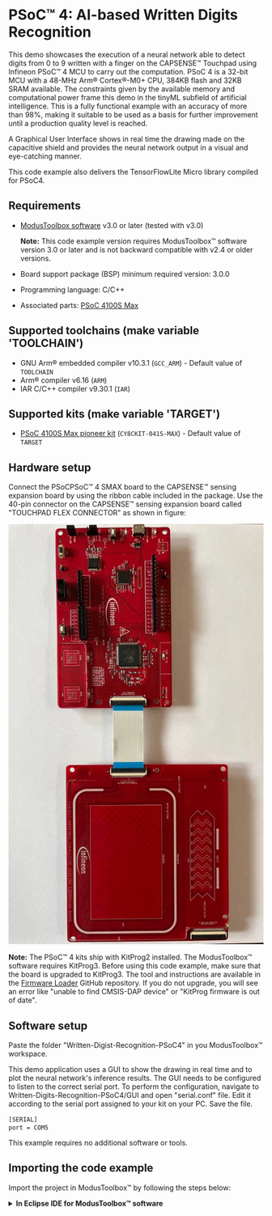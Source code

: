 # PSoC&trade; 4: AI-based Written Digits Recognition

This demo showcases the execution of a neural network able to detect digits from 0 to 9 written with a finger on the CAPSENSE™ Touchpad using Infineon PSoC™ 4 MCU to carry out the computation. PSoC 4 is a 32-bit MCU with a 48-MHz Arm® Cortex®-M0+ CPU, 384KB flash and 32KB SRAM available. The constraints given by the available memory and computational power frame this demo in the tinyML subfield of artificial intelligence. This is a fully functional example with an accuracy of more than 98%, making it suitable to be used as a basis for further improvement until a production quality level is reached.

A Graphical User Interface shows in real time the drawing made on the capacitive shield and provides the neural network output in a visual and eye-catching manner.

This code example also delivers the TensorFlowLite Micro library compiled for PSoC4.


## Requirements

- [ModusToolbox software](https://www.infineon.com/modustoolbox) v3.0 or later (tested with v3.0)

  **Note:** This code example version requires ModusToolbox&trade; software version 3.0 or later and is not backward compatible with v2.4 or older versions.

- Board support package (BSP) minimum required version: 3.0.0
- Programming language: C/C++
- Associated parts: [PSoC 4100S Max](https://www.infineon.com/cms/en/product/microcontroller/32-bit-psoc-arm-cortex-microcontroller/psoc-4-32-bit-arm-cortex-m0-mcu/)

## Supported toolchains (make variable 'TOOLCHAIN')

- GNU Arm&reg; embedded compiler v10.3.1 (`GCC_ARM`) - Default value of `TOOLCHAIN`
- Arm&reg; compiler v6.16 (`ARM`)
- IAR C/C++ compiler v9.30.1 (`IAR`)

## Supported kits (make variable 'TARGET')

- [PSoC 4100S Max pioneer kit](https://www.infineon.com/CY8CKIT-041S-MAX) (`CY8CKIT-041S-MAX`) - Default value of `TARGET`


## Hardware setup

Connect the PSoCPSoC&trade; 4 SMAX board to the CAPSENSE&trade; sensing expansion board by using the ribbon cable included in the package. Use the 40-pin connector on the CAPSENSE&trade; sensing expansion board called "TOUCHPAD FLEX CONNECTOR" as shown in figure:

![Connection ](img/connected_board.jpeg)


**Note:** The PSoC&trade; 4 kits ship with KitProg2 installed. The ModusToolbox&trade; software requires KitProg3. Before using this code example, make sure that the board is upgraded to KitProg3. The tool and instructions are available in the [Firmware Loader](https://github.com/Infineon/Firmware-loader) GitHub repository. If you do not upgrade, you will see an error like "unable to find CMSIS-DAP device" or "KitProg firmware is out of date".

## Software setup

Paste the folder "Written-Digist-Recognition-PSoC4" in you ModusToolbox&trade; workspace.

This demo application uses a GUI to show the drawing in real time and to plot the neural network's inference results. The GUI needs to be configured to listen to the correct serial port. To perform the configuration, navigate to Written-Digits-Recognition-PSoC4/GUI and open "serial.conf" file. Edit it according to the serial port assigned to your kit on your PC. Save the file.

```
[SERIAL]
port = COM5

```

This example requires no additional software or tools.

## Importing the code example

Import the project in ModusToolbox&trade; by following the steps below:

<details><summary><b>In Eclipse IDE for ModusToolbox&trade; software</b></summary>

1. Click the **Import Existing Application In-Place** link in the **Quick Panel** (or, use **File** > **New** > **ModusToolbox&trade; Application**).

2. Select the "Written-Digits-Recognition-PSoC4" folder in your workspace from the **Import ModusToolbox Project** dialog.

3. Click **Finish** and wait for the application import process to complete.

4. In the ModusToolbox&trade; console, run the command `make getlibs` and wait for the execution to be completed.

For more details, see the [Eclipse IDE for ModusToolbox&trade; software user guide](https://www.infineon.com/MTBEclipseIDEUserGuide) (locally available at *{ModusToolbox&trade; software install directory}/docs_{version}/mt_ide_user_guide.pdf*).


## Operation

1. Connect the board to your PC using the provided USB cable through the KitProg3 USB connector.

2. Program the board using one of the following:

   <details><summary><b>Using Eclipse IDE for ModusToolbox&trade; software</b></summary>

      1. Select the application project in the Project Explorer.

      2. In the **Quick Panel**, scroll down, and click **\<Application Name> Program (KitProg3_MiniProg4)**.

   </details>

   <details><summary><b>Using CLI</b></summary>

     From the terminal, execute the `make program` command to build and program the application using the default toolchain to the default target. The default toolchain is specified in the application's Makefile but you can override this value manually:
      ```
      make program TOOLCHAIN=<toolchain>
      ```

      Example:
      ```
      make program TOOLCHAIN=GCC_ARM
      ```
   </details>


3. After programming, the application starts automatically. Navigate to the folder `Written-Digits-Recognition-PSoC4/GUI` and run the **realtime-gui.exe** program by double-clicking it. A terminal window will open and after 10 seconds, the GUI will be displayed.

   **Figure 1. GUI displayed.**

   ![GUI startup](img/gui-startup.jpeg)

4. By keeping the kit oriented vertically, with the USB connector on the upper side and the CAPSENSE&trade; shield near you, use your finger to write a single digit from 0 to 9 on the CAPSENSE&trade; touchpad.
Write the number by trying to exploit the full surface of the shield as shown in the following image:

   **Figure 2. Correct drawing orientation.**
   ![Drawing example](img/drawing_example.jpg)

   You will see the GUI showing your drawing in real time on the `Raw CAPSENSE Output` window: 

   **Figure 3. Real-time drawing being shown.**
   ![Drawing realtime](img/gui-realtime-drawing.jpg)

   When your drawing is complete, simply lift your finger from the touchpad.

5. The neural network will be triggered after 1 second without touch activity. Raw input will be preprocessed and fed into the neural network. The execution will return the confidence value for each digit, and the highest one will be selected as predicted digit:

   **Figure 4. Neural network inference results displayed.**
   ![output](img/gui-output.jpg)

6. Repeat steps 4 and 5 with different digits. The system can tolerate rotations and rescaling of the written digits up to a certain amount. Highest accuracy is obtained when digits are written by exploiting the full surface and keeping the orientation of the board as described above.


## Debugging

You can debug the example to step through the code. In the IDE, use the **\<Application Name> Debug (KitProg3_MiniProg4)** configuration in the **Quick Panel**. For details, see the "Program and debug" section in the [Eclipse IDE for ModusToolbox&trade; software user guide](https://www.infineon.com/MTBEclipseIDEUserGuide).

## Design and implementation

The example is composed by three core components:

1. Firmware responsible for capturing CAPSENSE input and preprocessing
2. TensorFlow Lite Micro library compiled for PSoC4
3. Neural network for performing digits classification


### Firmware block scheme

The firmware has been designed according to the following block scheme. A .pdf file is provided in the  `doc` folder.

![firmware blocks](doc/WDR-PSoC4.png)

The main loop of the application keeps waiting for input data to be ready. If no data is available yet, the CAPSENSE scan loop is executed, where the touchpad waits until a finger is detected. When a finger is detected for the first time, touch coordinates are read and saved in an optimized data structure to keep track of the drawing. When the finger is lift, a timer counts until one second of time is elapsed. If the user keeps drawing, the timer is stopped and will be resumed when the finger will be lift again. Once the timer expires, the "acquired_data" flag is set to True to indicate that the user has finished the drawing. The data is then preprocessed (it is downscaled to match the expected input size for the neural network), and the "data_ready" flag is set to True. 

When the main loop detects the "data_ready" flag to be true, the neural network is called to perform inference on the data. Flags are resetted to prepare for another acquisition.


### TFLM Library porting

To achieve the execution of neural networks on PSoC4, a manual porting of the TensorFlow Lite Micro library has been performed. The library source code is contained in the  `tflm-cmsis` folder. It can be ported on another PSoC4 equipped board by taking care of including the compiler flags set on the Makefile, since they are required for the correct compilation.

### Neural network design

The neural network has been designed specifically by taking into account the constraints of the target device, by applying Tiny-ML oriented design techniques. The optimal architecture has been chosen among differet models of increasing complexity trained on the [MNIST public dataset](https://en.wikipedia.org/wiki/MNIST_database). The model is a standard Convolutional Neural Network with the following architecture:

![Model](img/model.jpg)

The model has a total of 5114 parameters.

After training the neural network on the MNIST dataset, a fine-tuning of the model has been performed on a custom dataset collected directly from the CAPSENSE&trade; touchpad.
Fine-tuning training ended with the following loss and accuracy values:

```
Epoch 456/1000
25/25 - 0s - loss: 0.0772 - accuracy: 0.9800 - val_loss: 0.0341 - val_accuracy: 0.9900 - 168ms/epoch - 7ms/step
```

And a testing on a portion of data collected from CAPSENSE&trade; shield showed perfect classification:

```
4/4 [==============================] - 0s 7ms/step - loss: 0.0225 - accuracy: 1.0000

Test accuracy: 100.0%
```

The model has been quantized at 8-bit depth to reduce its size and exported in .cc by using TensorFlow Lite Micro.
The final model requires 5KB of Flash memory to be stored. 

<br>

## Related resources

Resources  | Links
-----------|----------------------------------
Application notes  | [AN79953](https://www.infineon.com/AN79953) – Getting started with PSoC&trade; 4
Code examples  | [Using ModusToolbox&trade; software](https://github.com/Infineon/Code-Examples-for-ModusToolbox-Software) on GitHub <br> [Using PSoC&trade; Creator](https://www.infineon.com/cms/en/design-support/software/code-examples/psoc-3-4-5-code-examples-for-psoc-creator/)
Device documentation | [PSoC&trade; 4 datasheets](https://www.infineon.com/cms/en/search.html#!view=downloads&term=psoc4&doc_group=Data%20Sheet) <br>[PSoC&trade; 4 technical reference manuals](https://www.infineon.com/cms/en/search.html#!view=downloads&term=psoc4&doc_group=Additional%20Technical%20Information)
Development kits | Select your kits from the [Evaluation Board Finder](https://www.infineon.com/cms/en/design-support/finder-selection-tools/product-finder/evaluation-board) page.
Libraries on GitHub | [mtb-pdl-cat2](https://github.com/Infineon/mtb-pdl-cat2) – PSoC&trade; 4 peripheral driver library (PDL)<br> [mtb-hal-cat2](https://github.com/Infineon/mtb-hal-cat2) – Hardware abstraction layer (HAL) library
Middleware on GitHub | [capsense](https://github.com/Infineon/capsense) – CAPSENSE&trade; library and documents <br>
Tools  | [ModusToolbox&trade; software](https://www.infineon.com/modustoolbox) – ModusToolbox&trade; software is a collection of easy-to-use software and tools enabling rapid development with Infineon MCUs, covering applications from embedded sense and control to wireless and cloud-connected systems using AIROC&trade; Wi-Fi and Bluetooth® connectivity devices. <br /> [PSoC&trade; Creator](https://www.infineon.com/cms/en/design-support/tools/sdk/psoc-software/psoc-creator/) – IDE for PSoC&trade; and FM0+ MCU development

<br />


## Other resources

Infineon provides a wealth of data at www.infineon.com to help you select the right device, and quickly and effectively integrate it into your design.

## Document history

Document title: *CE230635* - *PSoC&trade; 4: Hello world*

 Version | Description of change
 ------- | ---------------------
 1.0.0   | New code example
 1.1.0   | Added support for new kits
 2.0.0   | Major update to support ModusToolbox&trade; v3.0. <br> This version is not backward compatible with previous versions of ModusToolbox&trade; software.

<br />

---------------------------------------------------------

© Cypress Semiconductor Corporation, 2020-2022. This document is the property of Cypress Semiconductor Corporation, an Infineon Technologies company, and its affiliates ("Cypress").  This document, including any software or firmware included or referenced in this document ("Software"), is owned by Cypress under the intellectual property laws and treaties of the United States and other countries worldwide.  Cypress reserves all rights under such laws and treaties and does not, except as specifically stated in this paragraph, grant any license under its patents, copyrights, trademarks, or other intellectual property rights.  If the Software is not accompanied by a license agreement and you do not otherwise have a written agreement with Cypress governing the use of the Software, then Cypress hereby grants you a personal, non-exclusive, nontransferable license (without the right to sublicense) (1) under its copyright rights in the Software (a) for Software provided in source code form, to modify and reproduce the Software solely for use with Cypress hardware products, only internally within your organization, and (b) to distribute the Software in binary code form externally to end users (either directly or indirectly through resellers and distributors), solely for use on Cypress hardware product units, and (2) under those claims of Cypress’s patents that are infringed by the Software (as provided by Cypress, unmodified) to make, use, distribute, and import the Software solely for use with Cypress hardware products.  Any other use, reproduction, modification, translation, or compilation of the Software is prohibited.
<br />
TO THE EXTENT PERMITTED BY APPLICABLE LAW, CYPRESS MAKES NO WARRANTY OF ANY KIND, EXPRESS OR IMPLIED, WITH REGARD TO THIS DOCUMENT OR ANY SOFTWARE OR ACCOMPANYING HARDWARE, INCLUDING, BUT NOT LIMITED TO, THE IMPLIED WARRANTIES OF MERCHANTABILITY AND FITNESS FOR A PARTICULAR PURPOSE.  No computing device can be absolutely secure.  Therefore, despite security measures implemented in Cypress hardware or software products, Cypress shall have no liability arising out of any security breach, such as unauthorized access to or use of a Cypress product. CYPRESS DOES NOT REPRESENT, WARRANT, OR GUARANTEE THAT CYPRESS PRODUCTS, OR SYSTEMS CREATED USING CYPRESS PRODUCTS, WILL BE FREE FROM CORRUPTION, ATTACK, VIRUSES, INTERFERENCE, HACKING, DATA LOSS OR THEFT, OR OTHER SECURITY INTRUSION (collectively, "Security Breach").  Cypress disclaims any liability relating to any Security Breach, and you shall and hereby do release Cypress from any claim, damage, or other liability arising from any Security Breach.  In addition, the products described in these materials may contain design defects or errors known as errata which may cause the product to deviate from published specifications. To the extent permitted by applicable law, Cypress reserves the right to make changes to this document without further notice. Cypress does not assume any liability arising out of the application or use of any product or circuit described in this document. Any information provided in this document, including any sample design information or programming code, is provided only for reference purposes.  It is the responsibility of the user of this document to properly design, program, and test the functionality and safety of any application made of this information and any resulting product.  "High-Risk Device" means any device or system whose failure could cause personal injury, death, or property damage.  Examples of High-Risk Devices are weapons, nuclear installations, surgical implants, and other medical devices.  "Critical Component" means any component of a High-Risk Device whose failure to perform can be reasonably expected to cause, directly or indirectly, the failure of the High-Risk Device, or to affect its safety or effectiveness.  Cypress is not liable, in whole or in part, and you shall and hereby do release Cypress from any claim, damage, or other liability arising from any use of a Cypress product as a Critical Component in a High-Risk Device. You shall indemnify and hold Cypress, including its affiliates, and its directors, officers, employees, agents, distributors, and assigns harmless from and against all claims, costs, damages, and expenses, arising out of any claim, including claims for product liability, personal injury or death, or property damage arising from any use of a Cypress product as a Critical Component in a High-Risk Device. Cypress products are not intended or authorized for use as a Critical Component in any High-Risk Device except to the limited extent that (i) Cypress’s published data sheet for the product explicitly states Cypress has qualified the product for use in a specific High-Risk Device, or (ii) Cypress has given you advance written authorization to use the product as a Critical Component in the specific High-Risk Device and you have signed a separate indemnification agreement.
<br />
Cypress, the Cypress logo, and combinations thereof, WICED, ModusToolbox, PSoC, CapSense, EZ-USB, F-RAM, and Traveo are trademarks or registered trademarks of Cypress or a subsidiary of Cypress in the United States or in other countries. For a more complete list of Cypress trademarks, visit cypress.com. Other names and brands may be claimed as property of their respective owners.

